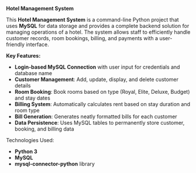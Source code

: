 **Hotel Management System**

This **Hotel Management System** is a command-line Python project that uses **MySQL** for data storage and provides a complete backend solution for managing operations of a hotel. The system allows staff to efficiently handle customer records, room bookings, billing, and payments with a user-friendly interface.

**Key Features:**

* **Login-based MySQL Connection** with user input for credentials and database name
* **Customer Management**: Add, update, display, and delete customer details
* **Room Booking**: Book rooms based on type (Royal, Elite, Deluxe, Budget) and stay dates
* **Billing System**: Automatically calculates rent based on stay duration and room type
* **Bill Generation**: Generates neatly formatted bills for each customer
* **Data Persistence**: Uses MySQL tables to permanently store customer, booking, and billing data

Technologies Used:
* **Python 3**
* **MySQL**
* **mysql-connector-python** library

